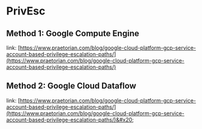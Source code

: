 # PrivEsc

## Method 1: Google Compute Engine

link: [https://www.praetorian.com/blog/google-cloud-platform-gcp-service-account-based-privilege-escalation-paths/](https://www.praetorian.com/blog/google-cloud-platform-gcp-service-account-based-privilege-escalation-paths/)

## Method 2: Google Cloud Dataflow

link: [https://www.praetorian.com/blog/google-cloud-platform-gcp-service-account-based-privilege-escalation-paths/](https://www.praetorian.com/blog/google-cloud-platform-gcp-service-account-based-privilege-escalation-paths/)&#x20;
